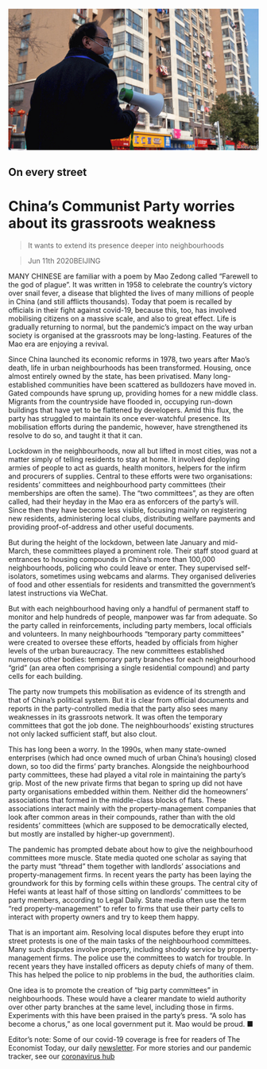 ![](./images/20200613_CNP001_0.jpg)

## On every street

# China’s Communist Party worries about its grassroots weakness

> It wants to extend its presence deeper into neighbourhoods

> Jun 11th 2020BEIJING

MANY CHINESE are familiar with a poem by Mao Zedong called “Farewell to the god of plague”. It was written in 1958 to celebrate the country’s victory over snail fever, a disease that blighted the lives of many millions of people in China (and still afflicts thousands). Today that poem is recalled by officials in their fight against covid-19, because this, too, has involved mobilising citizens on a massive scale, and also to great effect. Life is gradually returning to normal, but the pandemic’s impact on the way urban society is organised at the grassroots may be long-lasting. Features of the Mao era are enjoying a revival.

Since China launched its economic reforms in 1978, two years after Mao’s death, life in urban neighbourhoods has been transformed. Housing, once almost entirely owned by the state, has been privatised. Many long-established communities have been scattered as bulldozers have moved in. Gated compounds have sprung up, providing homes for a new middle class. Migrants from the countryside have flooded in, occupying run-down buildings that have yet to be flattened by developers. Amid this flux, the party has struggled to maintain its once ever-watchful presence. Its mobilisation efforts during the pandemic, however, have strengthened its resolve to do so, and taught it that it can.

Lockdown in the neighbourhoods, now all but lifted in most cities, was not a matter simply of telling residents to stay at home. It involved deploying armies of people to act as guards, health monitors, helpers for the infirm and procurers of supplies. Central to these efforts were two organisations: residents’ committees and neighbourhood party committees (their memberships are often the same). The “two committees”, as they are often called, had their heyday in the Mao era as enforcers of the party’s will. Since then they have become less visible, focusing mainly on registering new residents, administering local clubs, distributing welfare payments and providing proof-of-address and other useful documents.

But during the height of the lockdown, between late January and mid-March, these committees played a prominent role. Their staff stood guard at entrances to housing compounds in China’s more than 100,000 neighbourhoods, policing who could leave or enter. They supervised self-isolators, sometimes using webcams and alarms. They organised deliveries of food and other essentials for residents and transmitted the government’s latest instructions via WeChat.

But with each neighbourhood having only a handful of permanent staff to monitor and help hundreds of people, manpower was far from adequate. So the party called in reinforcements, including party members, local officials and volunteers. In many neighbourhoods “temporary party committees” were created to oversee these efforts, headed by officials from higher levels of the urban bureaucracy. The new committees established numerous other bodies: temporary party branches for each neighbourhood “grid” (an area often comprising a single residential compound) and party cells for each building.

The party now trumpets this mobilisation as evidence of its strength and that of China’s political system. But it is clear from official documents and reports in the party-controlled media that the party also sees many weaknesses in its grassroots network. It was often the temporary committees that got the job done. The neighbourhoods’ existing structures not only lacked sufficient staff, but also clout.

This has long been a worry. In the 1990s, when many state-owned enterprises (which had once owned much of urban China’s housing) closed down, so too did the firms’ party branches. Alongside the neighbourhood party committees, these had played a vital role in maintaining the party’s grip. Most of the new private firms that began to spring up did not have party organisations embedded within them. Neither did the homeowners’ associations that formed in the middle-class blocks of flats. These associations interact mainly with the property-management companies that look after common areas in their compounds, rather than with the old residents’ committees (which are supposed to be democratically elected, but mostly are installed by higher-up government).

The pandemic has prompted debate about how to give the neighbourhood committees more muscle. State media quoted one scholar as saying that the party must “thread” them together with landlords’ associations and property-management firms. In recent years the party has been laying the groundwork for this by forming cells within these groups. The central city of Hefei wants at least half of those sitting on landlords’ committees to be party members, according to Legal Daily. State media often use the term “red property-management” to refer to firms that use their party cells to interact with property owners and try to keep them happy.

That is an important aim. Resolving local disputes before they erupt into street protests is one of the main tasks of the neighbourhood committees. Many such disputes involve property, including shoddy service by property-management firms. The police use the committees to watch for trouble. In recent years they have installed officers as deputy chiefs of many of them. This has helped the police to nip problems in the bud, the authorities claim.

One idea is to promote the creation of “big party committees” in neighbourhoods. These would have a clearer mandate to wield authority over other party branches at the same level, including those in firms. Experiments with this have been praised in the party’s press. “A solo has become a chorus,” as one local government put it. Mao would be proud. ■

Editor’s note: Some of our covid-19 coverage is free for readers of The Economist Today, our daily [newsletter](https://www.economist.com/https://my.economist.com/user#newsletter). For more stories and our pandemic tracker, see our [coronavirus hub](https://www.economist.com//news/2020/03/11/the-economists-coverage-of-the-coronavirus)